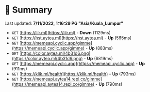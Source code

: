 # 📖 Summary
Last updated: **7/11/2022, 1:16:29 PG "Asia/Kuala_Lumpur"**

- `GET` [https://lilr.ml](https://lilr.ml) - **Down** (1129ms)
- `GET` [https://hst.aytea.ml](https://hst.aytea.ml) - **Up** (565ms)
- `GET` [https://memeapi.cyclic.app/gimme](https://memeapi.cyclic.app/gimme) - **Up** (883ms)
- `GET` [https://color.aytea.ml/4b31d6.png](https://color.aytea.ml/4b31d6.png) - **Up** (6819ms)
- `GET` [https://memeapi.cyclic.app](https://memeapi.cyclic.app) - **Up** (911ms)
- `GET` [https://klik.ml/health](https://klik.ml/health) - **Up** (793ms)
- `GET` [https://memeapi.aytea14.repl.co/gimme](https://memeapi.aytea14.repl.co/gimme) - **Up** (790ms)
